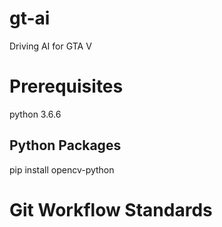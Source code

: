 # gt-ai

Driving AI for GTA V

# Prerequisites 
python 3.6.6

## Python Packages
pip install opencv-python

# Git Workflow Standards